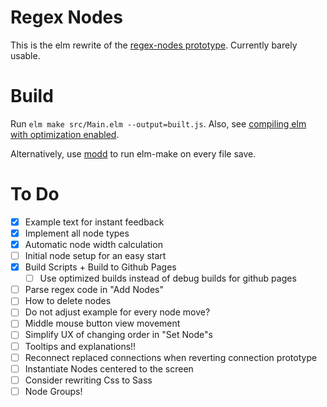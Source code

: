 # Regex Nodes

This is the elm rewrite of the [regex-nodes prototype](https://github.com/johannesvollmer/regex-nodes-js).
Currently barely usable.

# Build
Run `elm make src/Main.elm --output=built.js`.
Also, see [compiling elm with optimization enabled](https://elm-lang.org/0.19.0/optimize).

Alternatively, use [modd](https://github.com/cortesi/modd) to run elm-make on every file save.

# To Do
- [x] Example text for instant feedback
- [x] Implement all node types
- [x] Automatic node width calculation
- [ ] Initial node setup for an easy start
- [x] Build Scripts + Build to Github Pages
    - [ ] Use optimized builds instead of debug builds for github pages
- [ ] Parse regex code in "Add Nodes"
- [ ] How to delete nodes
- [ ] Do not adjust example for every node move?
- [ ] Middle mouse button view movement
- [ ] Simplify UX of changing order in "Set Node"s
- [ ] Tooltips and explanations!!
- [ ] Reconnect replaced connections 
      when reverting connection prototype
- [ ] Instantiate Nodes centered to the screen
- [ ] Consider rewriting Css to Sass
- [ ] Node Groups!
